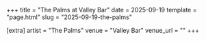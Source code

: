 +++
title = "The Palms at Valley Bar"
date = 2025-09-19
template = "page.html"
slug = "2025-09-19-the-palms"

[extra]
artist = "The Palms"
venue = "Valley Bar"
venue_url = ""
+++
